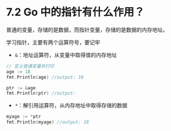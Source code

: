 # 7.2 Go 中的指针有什么作用？

普通的变量，存储的是数据，而指针变量，存储的是数据的内存地址。

学习指针，主要有两个运算符号，要记牢

-   `&`：地址运算符，从变量中取得值的内存地址

```go
// 定义普通变量并打印
age := 18
fmt.Println(age) //output: 18

ptr := &age
fmt.Println(ptr) //output: 
```

-   `*`：解引用运算符，从内存地址中取得存储的数据

```go
myage := *ptr
fmt.Println(myage) //output: 18
```

